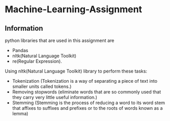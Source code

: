 # Machine-Learning-Assignment

## Information
python libraries that are used in this assignment are
* Pandas
* nltk(Natural Language Toolkit)
* re(Regular Expression).


Using nltk(Natural Language Toolkit) library to perform these tasks:
* Tokenization (Tokenization is a way of separating a piece of text into smaller units called tokens.)
* Removing stopwords (eliminate words that are so commonly used that they carry very little useful information.)
* Stemming (Stemming is the process of reducing a word to its word stem that affixes to suffixes and prefixes or to the roots of words known as a lemma)

